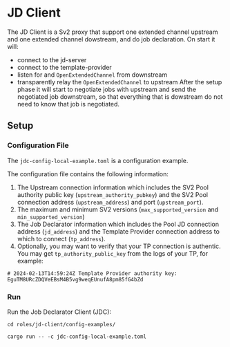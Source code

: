 # JD Client
The JD Client is a Sv2 proxy that support one extended channel upstream and one extended channel
dowstream, and do job declaration. On start it will:
* connect to the jd-server
* connect to the template-provider
* listen for and `OpenExtendedChannel` from downstream
* transparently relay the `OpenExtendedChannel` to upstream 
After the setup phase it will start to negotiate jobs with upstream and send the negotiated job
downstream, so that everything that is dowstream do not need to know that job is negotiated.

## Setup
### Configuration File
The `jdc-config-local-example.toml` is a configuration example.

The configuration file contains the following information:

1. The Upstream connection information which includes the SV2 Pool authority public key 
   (`upstream_authority_pubkey`) and the SV2 Pool connection address (`upstream_address`) and port
   (`upstream_port`).
2. The maximum and minimum SV2 versions (`max_supported_version` and `min_supported_version`)
3. The Job Declarator information which includes the Pool JD connection address (`jd_address`) and the Template Provider connection address to which to connect (`tp_address`).
4. Optionally, you may want to verify that your TP connection is authentic. You may get `tp_authority_public_key` from the logs of your TP, for example:
```
# 2024-02-13T14:59:24Z Template Provider authority key: EguTM8URcZDQVeEBsM4B5vg9weqEUnufA8pm85fG4bZd
```

### Run

Run the Job Declarator Client (JDC):

   ```
   cd roles/jd-client/config-examples/
   ```
   ```
   cargo run -- -c jdc-config-local-example.toml
   ```
